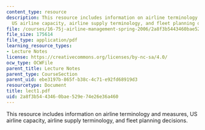 ```yaml
---
content_type: resource
description: This resource includes information on airline terminology and measures,
  US airline capacity, airline supply terminology, and fleet planning decisions.
file: /courses/16-75j-airline-management-spring-2006/2a8f3b5443460bae529e74e26e36a460_lect1.pdf
file_size: 175614
file_type: application/pdf
learning_resource_types:
- Lecture Notes
license: https://creativecommons.org/licenses/by-nc-sa/4.0/
ocw_type: OCWFile
parent_title: Lecture Notes
parent_type: CourseSection
parent_uid: ebe3197b-865f-b38c-4c71-e92fd68919d3
resourcetype: Document
title: lect1.pdf
uid: 2a8f3b54-4346-0bae-529e-74e26e36a460
---
```

This resource includes information on airline terminology and measures, US airline capacity, airline supply terminology, and fleet planning decisions.